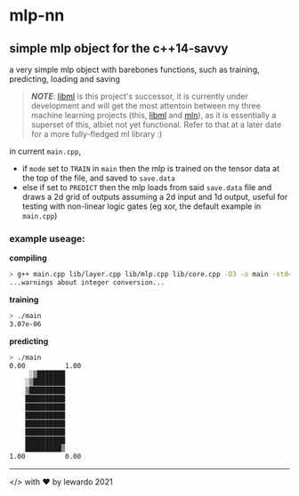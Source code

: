 # mlp-nn
## simple mlp object for the c++14-savvy

a very simple mlp object with barebones functions, such as training, predicting, loading and saving
> ***NOTE***: [libml](https://www.github.com/lewardo/libml) is this project's successor, it is currently under development and will get the most attentoin between my three machine learning projects (this, [libml](https://www.github.com/lewardo/libml) and [mln](https://www.github.com/lewardo/mln)), as it is essentially a superset of this, albiet not yet functional. Refer to that at a later date for a more fully-fledged ml library :)

in current `main.cpp`,  
  + if `mode` set to `TRAIN` in `main` then the mlp is trained on the tensor data at the top of the file, and saved to `save.data`
  + else if set to `PREDICT` then the mlp loads from said `save.data` file and draws a 2d grid of outputs assuming a 2d input and 1d output, useful for testing with non-linear logic gates (eg xor, the default example in `main.cpp`)

### **example useage:**

**compiling**
```bash
> g++ main.cpp lib/layer.cpp lib/mlp.cpp lib/core.cpp -O3 -o main -std=c++14
...warnings about integer conversion...
```
**training**
```bash
> ./main
3.07e-06
```
**predicting**
```bash
> ./main
0.00          1.00
     ░▒███████
    ░▒████████
    ▒█████████
    ██████████
    ██████████
    ██████████
    ██████████
    ██████████
    ██████████
    █████████▒
1.00          0.00
```

---
</> with ❤️ by lewardo 2021
